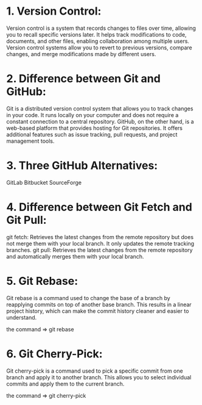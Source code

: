 # 1. Version Control:
Version control is a system that records changes to files over time, allowing you to recall specific versions later. It helps track modifications to code, documents, and other files, enabling collaboration among multiple users. Version control systems allow you to revert to previous versions, compare changes, and merge modifications made by different users.

# 2. Difference between Git and GitHub:
Git is a distributed version control system that allows you to track changes in your code. It runs locally on your computer and does not require a constant connection to a central repository. GitHub, on the other hand, is a web-based platform that provides hosting for Git repositories. It offers additional features such as issue tracking, pull requests, and project management tools.

# 3. Three GitHub Alternatives:

GitLab
Bitbucket
SourceForge

# 4. Difference between Git Fetch and Git Pull:

git fetch: Retrieves the latest changes from the remote repository but does not merge them with your local branch. It only updates the remote tracking branches.
git pull: Retrieves the latest changes from the remote repository and automatically merges them with your local branch.

# 5.  Git Rebase:
Git rebase is a command used to change the base of a branch by reapplying commits on top of another base branch. This results in a linear project history, which can make the commit history cleaner and easier to understand.

the command => git rebase <base-branch>

# 6. Git Cherry-Pick:
Git cherry-pick is a command used to pick a specific commit from one branch and apply it to another branch. This allows you to select individual commits and apply them to the current branch.

the command => git cherry-pick <commit-hash>



